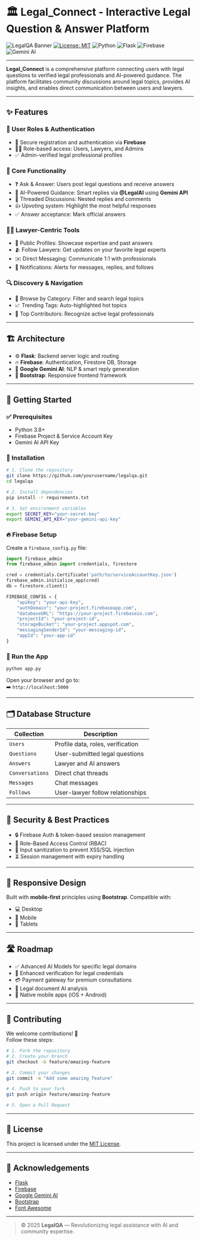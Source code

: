 
# 🏛️ Legal_Connect - Interactive Legal Question & Answer Platform

![LegalQA Banner](https://img.shields.io/badge/Legal-QA-blue?style=for-the-badge)
[![License: MIT](https://img.shields.io/badge/License-MIT-yellow.svg)](https://opensource.org/licenses/MIT)
![Python](https://img.shields.io/badge/Python-3.8+-blue)
![Flask](https://img.shields.io/badge/Flask-2.0+-green)
![Firebase](https://img.shields.io/badge/Firebase-9.0+-orange)
![Gemini AI](https://img.shields.io/badge/Gemini-AI-purple)

---

**Legal_Connect** is a comprehensive platform connecting users with legal questions to verified legal professionals and AI-powered guidance. The platform facilitates community discussions around legal topics, provides AI insights, and enables direct communication between users and lawyers.

---

## ✨ Features

### 👥 User Roles & Authentication
- 🔐 Secure registration and authentication via **Firebase**
- 🧑‍⚖️ Role-based access: Users, Lawyers, and Admins
- ✅ Admin-verified legal professional profiles

### 💬 Core Functionality
- ❓ Ask & Answer: Users post legal questions and receive answers
- 🤖 AI-Powered Guidance: Smart replies via **@LegalAI** using **Gemini API**
- 💬 Threaded Discussions: Nested replies and comments
- 👍 Upvoting system: Highlight the most helpful responses
- ✅ Answer acceptance: Mark official answers

### 👨‍⚖️ Lawyer-Centric Tools
- 🧾 Public Profiles: Showcase expertise and past answers
- 🫂 Follow Lawyers: Get updates on your favorite legal experts
- ✉️ Direct Messaging: Communicate 1:1 with professionals
- 🔔 Notifications: Alerts for messages, replies, and follows

### 🔍 Discovery & Navigation
- 📂 Browse by Category: Filter and search legal topics
- 📈 Trending Tags: Auto-highlighted hot topics
- 🌟 Top Contributors: Recognize active legal professionals

---

## 🏗️ Architecture

- ⚙️ **Flask**: Backend server logic and routing
- 🔥 **Firebase**: Authentication, Firestore DB, Storage
- 🧠 **Google Gemini AI**: NLP & smart reply generation
- 🎨 **Bootstrap**: Responsive frontend framework

---

## 🚀 Getting Started

### ✅ Prerequisites
- Python 3.8+
- Firebase Project & Service Account Key
- Gemini AI API Key

### 🔧 Installation

```bash
# 1. Clone the repository
git clone https://github.com/yourusername/legalqa.git
cd legalqa

# 2. Install dependencies
pip install -r requirements.txt

# 3. Set environment variables
export SECRET_KEY="your-secret-key"
export GEMINI_API_KEY="your-gemini-api-key"
```

### 🔥 Firebase Setup

Create a `firebase_config.py` file:

```python
import firebase_admin
from firebase_admin import credentials, firestore

cred = credentials.Certificate('path/to/serviceAccountKey.json')
firebase_admin.initialize_app(cred)
db = firestore.client()

FIREBASE_CONFIG = {
    "apiKey": "your-api-key",
    "authDomain": "your-project.firebaseapp.com",
    "databaseURL": "https://your-project.firebaseio.com",
    "projectId": "your-project-id",
    "storageBucket": "your-project.appspot.com",
    "messagingSenderId": "your-messaging-id",
    "appId": "your-app-id"
}
```

### 🏃 Run the App

```bash
python app.py
```

Open your browser and go to:  
➡️ `http://localhost:5000`

---

## 🗂️ Database Structure

| Collection    | Description                                   |
|---------------|-----------------------------------------------|
| `Users`       | Profile data, roles, verification             |
| `Questions`   | User-submitted legal questions                |
| `Answers`     | Lawyer and AI answers                         |
| `Conversations` | Direct chat threads                        |
| `Messages`    | Chat messages                                 |
| `Follows`     | User-lawyer follow relationships              |

---

## 🔐 Security & Best Practices

- 🔒 Firebase Auth & token-based session management
- 🔐 Role-Based Access Control (RBAC)
- 🧼 Input sanitization to prevent XSS/SQL injection
- ⏳ Session management with expiry handling

---

## 📱 Responsive Design

Built with **mobile-first** principles using **Bootstrap**. Compatible with:
- 💻 Desktop
- 📱 Mobile
- 📱 Tablets

---

## 🛣️ Roadmap

- ✅ Advanced AI Models for specific legal domains
- 🔐 Enhanced verification for legal credentials
- 💳 Payment gateway for premium consultations
- 📄 Legal document AI analysis
- 📱 Native mobile apps (iOS + Android)

---

## 🤝 Contributing

We welcome contributions! 🎉  
Follow these steps:

```bash
# 1. Fork the repository
# 2. Create your branch
git checkout -b feature/amazing-feature

# 3. Commit your changes
git commit -m "Add some amazing feature"

# 4. Push to your fork
git push origin feature/amazing-feature

# 5. Open a Pull Request
```

---

## 📝 License

This project is licensed under the [MIT License](https://opensource.org/licenses/MIT).

---

## 🙏 Acknowledgements

- [Flask](https://flask.palletsprojects.com/)
- [Firebase](https://firebase.google.com/)
- [Google Gemini AI](https://ai.google.dev/)
- [Bootstrap](https://getbootstrap.com/)
- [Font Awesome](https://fontawesome.com/)

---

> © 2025 **LegalQA** — Revolutionizing legal assistance with AI and community expertise.
